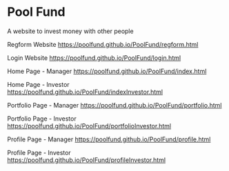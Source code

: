 # Pool Fund


A website to invest money with other people


Regform Website
https://poolfund.github.io/PoolFund/regform.html 

Login Website
https://poolfund.github.io/PoolFund/login.html

Home Page - Manager
https://poolfund.github.io/PoolFund/index.html

Home Page - Investor
https://poolfund.github.io/PoolFund/indexInvestor.html

Portfolio Page - Manager
https://poolfund.github.io/PoolFund/portfolio.html

Portfolio Page - Investor
https://poolfund.github.io/PoolFund/portfolioInvestor.html

Profile Page - Manager
https://poolfund.github.io/PoolFund/profile.html

Profile Page - Investor
https://poolfund.github.io/PoolFund/profileInvestor.html
